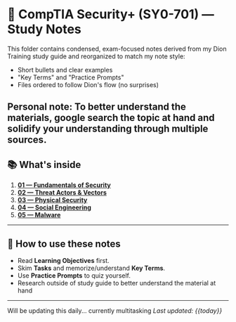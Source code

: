 # 🔐 CompTIA Security+ (SY0-701) — Study Notes

This folder contains condensed, exam-focused notes derived from my Dion Training study guide and reorganized to match my note style:

- Short bullets and clear examples
- "Key Terms" and "Practice Prompts"
- Files ordered to follow Dion's flow (no surprises)

Personal note: To better understand the materials, google search the topic at hand and solidify your understanding through multiple sources. 
---

## 📚 What's inside 

1. **[01 — Fundamentals of Security](01_Fundamentals_of_Security.md)**   
2. **[02 — Threat Actors & Vectors](02_Threat_Actors_and_Vectors.md)** 
3. **[03 — Physical Security](03_Physical_Security.md)** 
4. **[04 — Social Engineering](04_Social_Engineering.md)**  
5. **[05 — Malware](05_Malware.md)**

---

## 🎯 How to use these notes
- Read **Learning Objectives** first.  
- Skim **Tasks** and memorize/understand **Key Terms**.  
- Use **Practice Prompts** to quiz yourself.  
- Research outside of study guide to better understand the material at hand
---


Will be updating this daily... currently multitasking
_Last updated: {{today}}_

